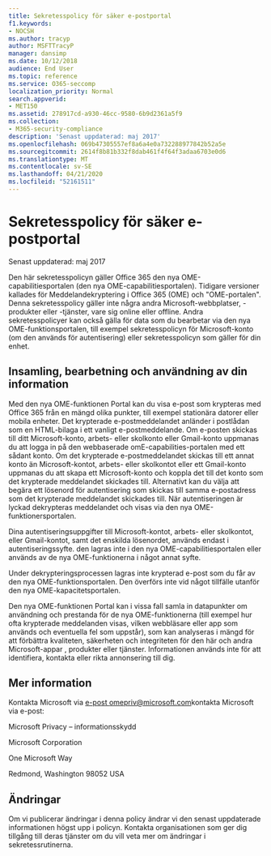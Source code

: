 ```yaml
---
title: Sekretesspolicy för säker e-postportal
f1.keywords:
- NOCSH
ms.author: tracyp
author: MSFTTracyP
manager: dansimp
ms.date: 10/12/2018
audience: End User
ms.topic: reference
ms.service: O365-seccomp
localization_priority: Normal
search.appverid:
- MET150
ms.assetid: 278917cd-a930-46cc-9580-6b9d2361a5f9
ms.collection:
- M365-security-compliance
description: 'Senast uppdaterad: maj 2017'
ms.openlocfilehash: 069b47305557ef8a6a4e0a732288977842b52a5e
ms.sourcegitcommit: 2614f8b81b332f8dab461f4f64f3adaa6703e0d6
ms.translationtype: MT
ms.contentlocale: sv-SE
ms.lasthandoff: 04/21/2020
ms.locfileid: "52161511"
---
```

# <a name="privacy-statement-for-secure-email-portal"></a>Sekretesspolicy för säker e-postportal

Senast uppdaterad: maj 2017
  
Den här sekretesspolicyn gäller Office 365 den nya OME-capabilitiesportalen (den nya OME-capabilitiesportalen). Tidigare versioner kallades för Meddelandekryptering i Office 365 (OME) och "OME-portalen". Denna sekretesspolicy gäller inte några andra Microsoft-webbplatser, -produkter eller -tjänster, vare sig online eller offline. Andra sekretesspolicyer kan också gälla för data som du bearbetar via den nya OME-funktionsportalen, till exempel sekretesspolicyn för Microsoft-konto (om den används för autentisering) eller sekretesspolicyn som gäller för din enhet.
  
## <a name="collection-processing-and-use-of-your-information"></a>Insamling, bearbetning och användning av din information

Med den nya OME-funktionen Portal kan du visa e-post som krypteras med Office 365 från en mängd olika punkter, till exempel stationära datorer eller mobila enheter. Det krypterade e-postmeddelandet anländer i postlådan som en HTML-bilaga i ett vanligt e-postmeddelande. Om e-posten skickas till ditt Microsoft-konto, arbets- eller skolkonto eller Gmail-konto uppmanas du att logga in på den webbaserade omE-capabilities-portalen med ett sådant konto. Om det krypterade e-postmeddelandet skickas till ett annat konto än Microsoft-kontot, arbets- eller skolkontot eller ett Gmail-konto uppmanas du att skapa ett Microsoft-konto och koppla det till det konto som det krypterade meddelandet skickades till. Alternativt kan du välja att begära ett lösenord för autentisering som skickas till samma e-postadress som det krypterade meddelandet skickades till. När autentiseringen är lyckad dekrypteras meddelandet och visas via den nya OME-funktionersportalen.
  
Dina autentiseringsuppgifter till Microsoft-kontot, arbets- eller skolkontot, eller Gmail-kontot, samt det enskilda lösenordet, används endast i autentiseringssyfte. den lagras inte i den nya OME-capabilitiesportalen eller används av de nya OME-funktionerna i något annat syfte.
  
Under dekrypteringsprocessen lagras inte krypterad e-post som du får av den nya OME-funktionsportalen. Den överförs inte vid något tillfälle utanför den nya OME-kapacitetsportalen.
  
Den nya OME-funktionen Portal kan i vissa fall samla in datapunkter om användning och prestanda för de nya OME-funktionerna (till exempel hur ofta krypterade meddelanden visas, vilken webbläsare eller app som används och eventuella fel som uppstår), som kan analyseras i mängd för att förbättra kvaliteten, säkerheten och integriteten för den här och andra Microsoft-appar , produkter eller tjänster. Informationen används inte för att identifiera, kontakta eller rikta annonsering till dig.
  
## <a name="for-more-information"></a>Mer information

Kontakta Microsoft via [e-post omepriv@microsoft.com](mailto:omepriv@microsoft.com)kontakta Microsoft via e-post:
  
Microsoft Privacy – informationsskydd
  
Microsoft Corporation
  
One Microsoft Way
  
Redmond, Washington 98052 USA
  
## <a name="changes"></a>Ändringar

Om vi publicerar ändringar i denna policy ändrar vi den senast uppdaterade informationen högst upp i policyn. Kontakta organisationen som ger dig tillgång till deras tjänster om du vill veta mer om ändringar i sekretessrutinerna.
  

